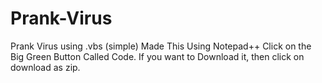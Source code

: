 # Prank-Virus
Prank Virus using .vbs (simple)
Made This Using Notepad++
Click on the Big Green Button Called Code.
If you want to Download it, then click on download as zip.
